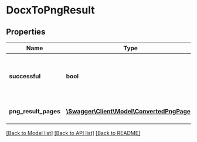 # DocxToPngResult

## Properties
Name | Type | Description | Notes
------------ | ------------- | ------------- | -------------
**successful** | **bool** | True if the operation was successful, false otherwise | [optional] 
**png_result_pages** | [**\Swagger\Client\Model\ConvertedPngPage[]**](ConvertedPngPage.md) | Array of converted pages | [optional] 

[[Back to Model list]](../README.md#documentation-for-models) [[Back to API list]](../README.md#documentation-for-api-endpoints) [[Back to README]](../README.md)


